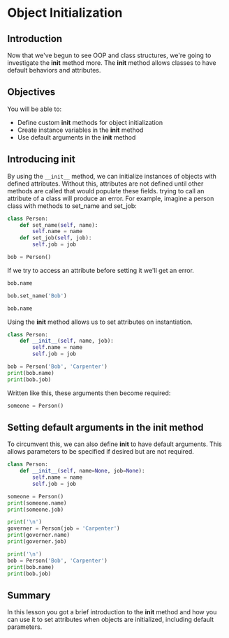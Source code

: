 
# Object Initialization

## Introduction
Now that we've begun to see OOP and class structures, we're going to investigate the __init__ method more. The __init__ method allows classes to have default behaviors and attributes.

## Objectives

You will be able to: 
* Define custom __init__ methods for object initialization
* Create instance variables in the __init__ method
* Use default arguments in the __init__ method

## Introducing __init__

By using the `__init__` method, we can initialize instances of objects with defined attributes. Without this, attributes are not defined until other methods are called that would populate these fields. trying to call an attribute of a class will produce an error. For example, imagine a person class with methods to set_name and set_job:


```python
class Person:
    def set_name(self, name):
        self.name = name
    def set_job(self, job):
        self.job = job
```


```python
bob = Person()
```

If we try to access an attribute before setting it we'll get an error.


```python
bob.name
```


```python
bob.set_name('Bob')
```


```python
bob.name
```

Using the __init__ method allows us to set attributes on instantiation.


```python
class Person:
    def __init__(self, name, job):
        self.name = name
        self.job = job
```


```python
bob = Person('Bob', 'Carpenter')
print(bob.name)
print(bob.job)
```

Written like this, these arguments then become required:


```python
someone = Person()
```

## Setting default arguments in the __init__ method
To circumvent this, we can also define __init__ to have default arguments. This allows parameters to be specified if desired but are not required.


```python
class Person:
    def __init__(self, name=None, job=None):
        self.name = name
        self.job = job
```


```python
someone = Person()
print(someone.name)
print(someone.job)

print('\n')
governer = Person(job = 'Carpenter')
print(governer.name)
print(governer.job)

print('\n')
bob = Person('Bob', 'Carpenter')
print(bob.name)
print(bob.job)
```

## Summary
In this lesson you got a brief introduction to the __init__ method and how you can use it to set attributes when objects are initialized, including default parameters.
